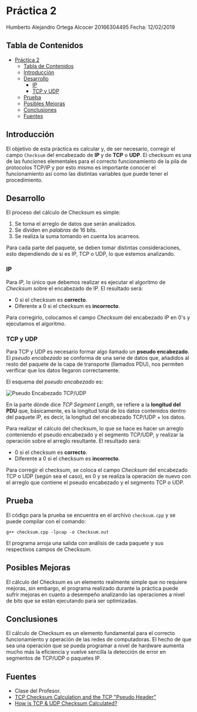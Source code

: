 # Práctica 2

Humberto Alejandro Ortega Alcocer
20166304495
Fecha: 12/02/2019

## Tabla de Contenidos

- [Práctica 2](#pr%C3%A1ctica-2)
  - [Tabla de Contenidos](#tabla-de-contenidos)
  - [Introducción](#introducci%C3%B3n)
  - [Desarrollo](#desarrollo)
    - [IP](#ip)
    - [TCP y UDP](#tcp-y-udp)
  - [Prueba](#prueba)
  - [Posibles Mejoras](#posibles-mejoras)
  - [Conclusiones](#conclusiones)
  - [Fuentes](#fuentes)

## Introducción

El objetivo de esta práctica es calcular y, de ser necesario, corregir el campo `Checksum` del encabezado
de **IP** y de **TCP** o **UDP**. El checksum es una de las funciones elementales para el correcto
funcionamiento de la pila de protocolos TCP/IP y por esto mismo es importante conocer el funcionamiento
así como las distintas variables que puede tener el procedimiento.

## Desarrollo

El proceso del cálculo de Checksum es simple:

1. Se toma el arreglo de datos que serán analizados.
2. Se dividen en _palabras_ de 16 bits.
3. Se realiza la suma tomando en cuenta los acarreos.

Para cada parte del paquete, se deben tomar distintas consideraciones, esto dependiendo de si es IP, TCP o UDP, lo que estemos analizando.

### IP

Para _IP_, lo único que debemos realizar es ejecutar el algoritmo de _Checksum_ sobre el encabezado de IP. El resultado será:

- 0 si el checksum es **correcto**.
- Diferente a 0 si el checksum es **incorrecto**.

Para corregirlo, colocamos el campo _Checksum_ del encabezado IP en 0's y ejecutamos el algoritmo.

### TCP y UDP

Para TCP y UDP es necesario formar algo llamado un **pseudo encabezado**. El _pseudo encabezado_ se conforma de una serie de datos que, añadidos al resto del paquete de la capa de transporte (llamados PDU), nos permiten verificar que los datos llegaron correctamente.

El esquema del _pseudo encabezado_ es:

![Pseudo Encabezado TCP/UDP](http://www.tcpipguide.com/free/diagrams/tcppseudoheader.png)

En la parte dónde dice _TCP Segment Length_, se refiere a la **longitud del PDU** que, básicamente, es la longitud total de los datos contenidos dentro del paquete IP, es decir, la longitud del encabezado TCP/UDP + los datos.

Para realizar el cálculo del checksum, lo que se hace es hacer un arreglo conteniendo el pseudo encabezado y el segmento TCP/UDP, y realizar la operación sobre el arreglo resultante. El resultado será:

- 0 si el checksum es **correcto**.
- Diferente a 0 si el checksum es **incorrecto**.

Para corregir el checksum, se coloca el campo _Checksum_ del encabezado TCP o UDP (según sea el caso), en 0 y se realiza la operación de nuevo con el arreglo que contiene el pseudo encabezado y el segmento TCP o UDP.

## Prueba

El código para la prueba se encuentra en el archivo `checksum.cpp` y se puede compilar con el comando:

`g++ checksum.cpp -lpcap -o Checksum.out`

El programa arroja una salida con análisis de cada paquete y sus respectivos campos de Checksum.

## Posibles Mejoras

El cálculo del Checksum es un elemento realmente simple que no requiere mejoras, sin embargo, el programa realizado durante la práctica puede sufrir mejoras en cuanto a desempeño analizando las operaciones a nivel de bits que se están ejecutando para ser optimizadas.

## Conclusiones

El cálculo de Checksum es un elemento fundamental para el correcto funcionamiento y operación de las redes de computadoras. El hecho de que sea una operación que se pueda programar a nivel de hardware aumenta mucho más la eficiencia y vuelve sencilla la detección de error en segmentos de TCP/UDP o paquetes IP.

## Fuentes

- Clase del Profesor.
- [TCP Checksum Calculation and the TCP "Pseudo Header"](http://www.tcpipguide.com/free/t_TCPChecksumCalculationandtheTCPPseudoHeader.htm)
- [How is TCP & UDP Checksum Calculated?](https://www.slashroot.in/how-is-tcp-and-udp-checksum-calculated)
